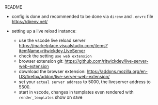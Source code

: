README

- config is done and recommended to be done via `direnv` and `.envrc` file https://direnv.net/

- setting up a live reload instance:
    - use the vscode live reload server https://marketplace.visualstudio.com/items?itemName=ritwickdey.LiveServer
    - check the setting `use web extension`
    - browser extension git: https://github.com/ritwickdey/live-server-web-extension
    - download the browser extension: https://addons.mozilla.org/en-US/firefox/addon/live-server-web-extension/ 
    - set your `actual server address` to 5000, the liveserver address to 5500. 
    - start in vscode, changes in templates even rendered with `render_templates` show on save 
